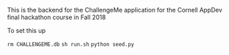 This is the backend for the ChallengeMe application for the Cornell AppDev final hackathon course in Fall 2018

To set this up

`rm CHALLENGEME.db`
`sh run.sh`
`python seed.py`

